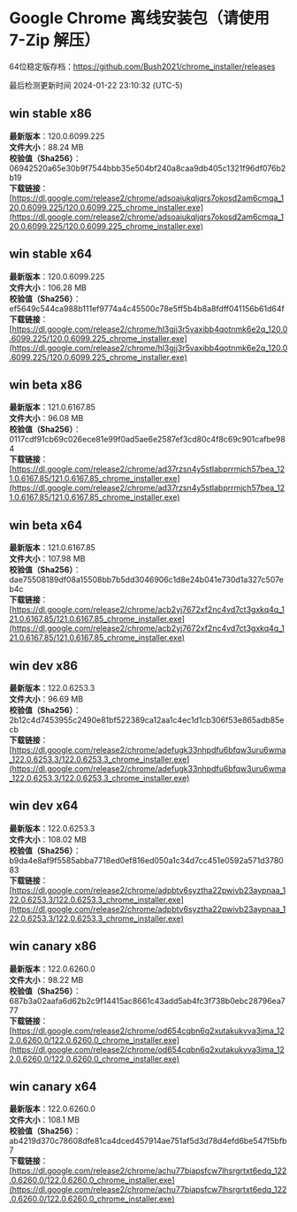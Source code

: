 # Google Chrome 离线安装包（请使用 7-Zip 解压）
64位稳定版存档：<https://github.com/Bush2021/chrome_installer/releases>

最后检测更新时间
2024-01-22 23:10:32 (UTC-5)

## win stable x86
**最新版本**：120.0.6099.225  
**文件大小**：88.24 MB  
**校验值（Sha256）**：06942520a65e30b9f7544bbb35e504bf240a8caa9db405c1321f96df076b2b19  
**下载链接**：[https://dl.google.com/release2/chrome/adsoaiukqljqrs7okosd2am6cmqa_120.0.6099.225/120.0.6099.225_chrome_installer.exe](https://dl.google.com/release2/chrome/adsoaiukqljqrs7okosd2am6cmqa_120.0.6099.225/120.0.6099.225_chrome_installer.exe)  

## win stable x64
**最新版本**：120.0.6099.225  
**文件大小**：106.28 MB  
**校验值（Sha256）**：ef5649c544ca988b111ef9774a4c45500c78e5ff5b4b8a8fdff041156b61d64f  
**下载链接**：[https://dl.google.com/release2/chrome/hl3gjj3r5vaxibb4qotnmk6e2q_120.0.6099.225/120.0.6099.225_chrome_installer.exe](https://dl.google.com/release2/chrome/hl3gjj3r5vaxibb4qotnmk6e2q_120.0.6099.225/120.0.6099.225_chrome_installer.exe)  

## win beta x86
**最新版本**：121.0.6167.85  
**文件大小**：96.08 MB  
**校验值（Sha256）**：0117cdf91cb69c026ece81e99f0ad5ae6e2587ef3cd80c4f8c69c901cafbe984  
**下载链接**：[https://dl.google.com/release2/chrome/ad37rzsn4y5stlabprrmjch57bea_121.0.6167.85/121.0.6167.85_chrome_installer.exe](https://dl.google.com/release2/chrome/ad37rzsn4y5stlabprrmjch57bea_121.0.6167.85/121.0.6167.85_chrome_installer.exe)  

## win beta x64
**最新版本**：121.0.6167.85  
**文件大小**：107.98 MB  
**校验值（Sha256）**：dae75508189df08a15508bb7b5dd3046906c1d8e24b041e730d1a327c507eb4c  
**下载链接**：[https://dl.google.com/release2/chrome/acb2yj7672xf2nc4vd7ct3gxkq4q_121.0.6167.85/121.0.6167.85_chrome_installer.exe](https://dl.google.com/release2/chrome/acb2yj7672xf2nc4vd7ct3gxkq4q_121.0.6167.85/121.0.6167.85_chrome_installer.exe)  

## win dev x86
**最新版本**：122.0.6253.3  
**文件大小**：96.69 MB  
**校验值（Sha256）**：2b12c4d7453955c2490e81bf522389ca12aa1c4ec1d1cb306f53e865adb85ecb  
**下载链接**：[https://dl.google.com/release2/chrome/adefugk33nhpdfu6bfqw3uru6wma_122.0.6253.3/122.0.6253.3_chrome_installer.exe](https://dl.google.com/release2/chrome/adefugk33nhpdfu6bfqw3uru6wma_122.0.6253.3/122.0.6253.3_chrome_installer.exe)  

## win dev x64
**最新版本**：122.0.6253.3  
**文件大小**：108.02 MB  
**校验值（Sha256）**：b9da4e8af9f5585abba7718ed0ef816ed050a1c34d7cc451e0592a571d378083  
**下载链接**：[https://dl.google.com/release2/chrome/adpbtv6syztha22pwivb23aypnaa_122.0.6253.3/122.0.6253.3_chrome_installer.exe](https://dl.google.com/release2/chrome/adpbtv6syztha22pwivb23aypnaa_122.0.6253.3/122.0.6253.3_chrome_installer.exe)  

## win canary x86
**最新版本**：122.0.6260.0  
**文件大小**：98.22 MB  
**校验值（Sha256）**：687b3a02aafa6d62b2c9f14415ac8661c43add5ab4fc3f738b0ebc28796ea777  
**下载链接**：[https://dl.google.com/release2/chrome/od654cqbn6q2xutakukvva3jma_122.0.6260.0/122.0.6260.0_chrome_installer.exe](https://dl.google.com/release2/chrome/od654cqbn6q2xutakukvva3jma_122.0.6260.0/122.0.6260.0_chrome_installer.exe)  

## win canary x64
**最新版本**：122.0.6260.0  
**文件大小**：108.1 MB  
**校验值（Sha256）**：ab4219d370c78608dfe81ca4dced457914ae751af5d3d78d4efd6be547f5bfb7  
**下载链接**：[https://dl.google.com/release2/chrome/achu77biapsfcw7lhsrgrtxt6edq_122.0.6260.0/122.0.6260.0_chrome_installer.exe](https://dl.google.com/release2/chrome/achu77biapsfcw7lhsrgrtxt6edq_122.0.6260.0/122.0.6260.0_chrome_installer.exe)  

